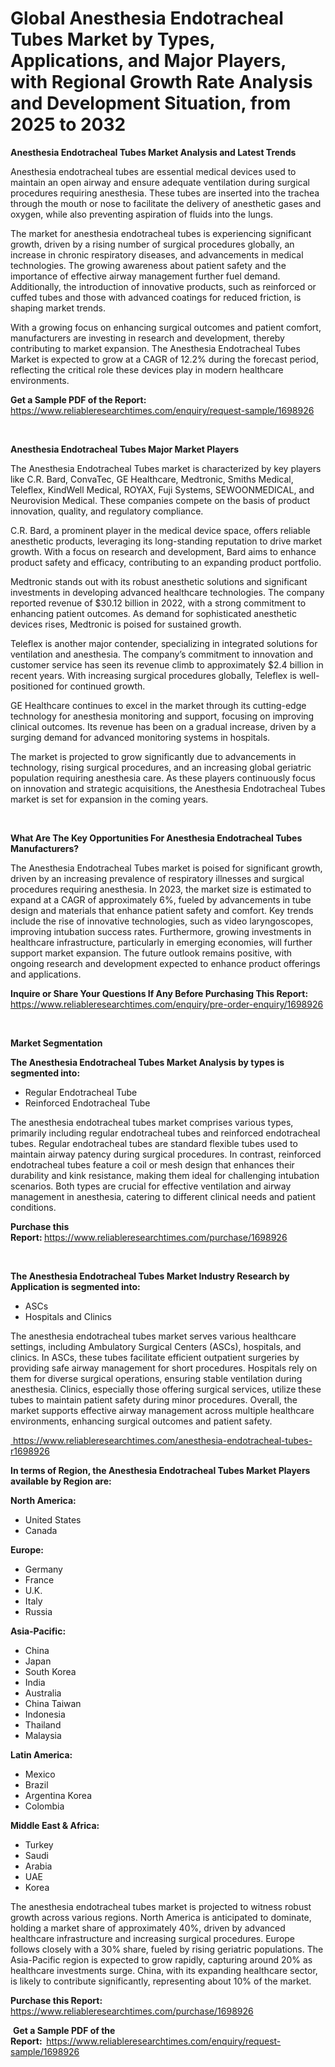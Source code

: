 <p><h1>Global Anesthesia Endotracheal Tubes Market by Types, Applications, and Major Players, with Regional Growth Rate Analysis and Development Situation, from 2025 to 2032</h1></p><p><strong>Anesthesia Endotracheal Tubes Market Analysis and Latest Trends</strong></p>
<p><p>Anesthesia endotracheal tubes are essential medical devices used to maintain an open airway and ensure adequate ventilation during surgical procedures requiring anesthesia. These tubes are inserted into the trachea through the mouth or nose to facilitate the delivery of anesthetic gases and oxygen, while also preventing aspiration of fluids into the lungs. </p><p>The market for anesthesia endotracheal tubes is experiencing significant growth, driven by a rising number of surgical procedures globally, an increase in chronic respiratory diseases, and advancements in medical technologies. The growing awareness about patient safety and the importance of effective airway management further fuel demand. Additionally, the introduction of innovative products, such as reinforced or cuffed tubes and those with advanced coatings for reduced friction, is shaping market trends. </p><p>With a growing focus on enhancing surgical outcomes and patient comfort, manufacturers are investing in research and development, thereby contributing to market expansion. The Anesthesia Endotracheal Tubes Market is expected to grow at a CAGR of 12.2% during the forecast period, reflecting the critical role these devices play in modern healthcare environments.</p></p>
<p><strong>Get a Sample PDF of the Report:&nbsp;</strong> <a href="https://www.reliableresearchtimes.com/enquiry/request-sample/1698926?utm_campaign=3326&utm_medium=2&utm_source=Github&utm_content=ia&utm_term=13042025&utm_id=anesthesia-endotracheal-tubes">https://www.reliableresearchtimes.com/enquiry/request-sample/1698926</a></p>
<p>&nbsp;</p>
<p><strong>Anesthesia Endotracheal Tubes Major Market Players</strong></p>
<p><p>The Anesthesia Endotracheal Tubes market is characterized by key players like C.R. Bard, ConvaTec, GE Healthcare, Medtronic, Smiths Medical, Teleflex, KindWell Medical, ROYAX, Fuji Systems, SEWOONMEDICAL, and Neurovision Medical. These companies compete on the basis of product innovation, quality, and regulatory compliance.</p><p>C.R. Bard, a prominent player in the medical device space, offers reliable anesthetic products, leveraging its long-standing reputation to drive market growth. With a focus on research and development, Bard aims to enhance product safety and efficacy, contributing to an expanding product portfolio.</p><p>Medtronic stands out with its robust anesthetic solutions and significant investments in developing advanced healthcare technologies. The company reported revenue of $30.12 billion in 2022, with a strong commitment to enhancing patient outcomes. As demand for sophisticated anesthetic devices rises, Medtronic is poised for sustained growth.</p><p>Teleflex is another major contender, specializing in integrated solutions for ventilation and anesthesia. The company’s commitment to innovation and customer service has seen its revenue climb to approximately $2.4 billion in recent years. With increasing surgical procedures globally, Teleflex is well-positioned for continued growth.</p><p>GE Healthcare continues to excel in the market through its cutting-edge technology for anesthesia monitoring and support, focusing on improving clinical outcomes. Its revenue has been on a gradual increase, driven by a surging demand for advanced monitoring systems in hospitals.</p><p>The market is projected to grow significantly due to advancements in technology, rising surgical procedures, and an increasing global geriatric population requiring anesthesia care. As these players continuously focus on innovation and strategic acquisitions, the Anesthesia Endotracheal Tubes market is set for expansion in the coming years.</p></p>
<p>&nbsp;</p>
<p><strong>What Are The Key Opportunities For Anesthesia Endotracheal Tubes Manufacturers?</strong></p>
<p><p>The Anesthesia Endotracheal Tubes market is poised for significant growth, driven by an increasing prevalence of respiratory illnesses and surgical procedures requiring anesthesia. In 2023, the market size is estimated to expand at a CAGR of approximately 6%, fueled by advancements in tube design and materials that enhance patient safety and comfort. Key trends include the rise of innovative technologies, such as video laryngoscopes, improving intubation success rates. Furthermore, growing investments in healthcare infrastructure, particularly in emerging economies, will further support market expansion. The future outlook remains positive, with ongoing research and development expected to enhance product offerings and applications.</p></p>
<p><strong>Inquire or Share Your Questions If Any Before Purchasing This Report:</strong> <a href="https://www.reliableresearchtimes.com/enquiry/pre-order-enquiry/1698926?utm_campaign=3326&utm_medium=2&utm_source=Github&utm_content=ia&utm_term=13042025&utm_id=anesthesia-endotracheal-tubes">https://www.reliableresearchtimes.com/enquiry/pre-order-enquiry/1698926</a></p>
<p>&nbsp;</p>
<p><strong>Market Segmentation</strong></p>
<p><strong>The Anesthesia Endotracheal Tubes Market Analysis by types is segmented into:</strong></p>
<p><ul><li>Regular Endotracheal Tube</li><li>Reinforced Endotracheal Tube</li></ul></p>
<p><p>The anesthesia endotracheal tubes market comprises various types, primarily including regular endotracheal tubes and reinforced endotracheal tubes. Regular endotracheal tubes are standard flexible tubes used to maintain airway patency during surgical procedures. In contrast, reinforced endotracheal tubes feature a coil or mesh design that enhances their durability and kink resistance, making them ideal for challenging intubation scenarios. Both types are crucial for effective ventilation and airway management in anesthesia, catering to different clinical needs and patient conditions.</p></p>
<p><strong>Purchase this Report:&nbsp;</strong><a href="https://www.reliableresearchtimes.com/purchase/1698926?utm_campaign=3326&utm_medium=2&utm_source=Github&utm_content=ia&utm_term=13042025&utm_id=anesthesia-endotracheal-tubes">https://www.reliableresearchtimes.com/purchase/1698926</a></p>
<p>&nbsp;</p>
<p><strong>The Anesthesia Endotracheal Tubes Market Industry Research by Application is segmented into:</strong></p>
<p><ul><li>ASCs</li><li>Hospitals and Clinics</li></ul></p>
<p><p>The anesthesia endotracheal tubes market serves various healthcare settings, including Ambulatory Surgical Centers (ASCs), hospitals, and clinics. In ASCs, these tubes facilitate efficient outpatient surgeries by providing safe airway management for short procedures. Hospitals rely on them for diverse surgical operations, ensuring stable ventilation during anesthesia. Clinics, especially those offering surgical services, utilize these tubes to maintain patient safety during minor procedures. Overall, the market supports effective airway management across multiple healthcare environments, enhancing surgical outcomes and patient safety.</p></p>
<p><a href="https://www.reliableresearchtimes.com/anesthesia-endotracheal-tubes-r1698926?utm_campaign=3326&utm_medium=2&utm_source=Github&utm_content=ia&utm_term=13042025&utm_id=anesthesia-endotracheal-tubes">&nbsp;https://www.reliableresearchtimes.com/anesthesia-endotracheal-tubes-r1698926</a></p>
<p><strong>In terms of Region, the Anesthesia Endotracheal Tubes Market Players available by Region are:</strong></p>
<p>
    <p> <strong> North America: </strong>
        <ul>
            <li>United States</li>
            <li>Canada</li>
        </ul>
        </p> 
    <p> <strong> Europe: </strong>
        <ul>
            <li>Germany</li>
            <li>France</li>
            <li>U.K.</li>
            <li>Italy</li>
            <li>Russia</li>
        </ul>
        </p> 
    <p> <strong> Asia-Pacific: </strong>
        <ul>
            <li>China</li>
            <li>Japan</li>
            <li>South Korea</li>
            <li>India</li>
            <li>Australia</li>
            <li>China Taiwan</li>
            <li>Indonesia</li>
            <li>Thailand</li>
            <li>Malaysia</li>
        </ul>
        </p> 
    <p> <strong> Latin America: </strong>
        <ul>
            <li>Mexico</li>
            <li>Brazil</li>
            <li>Argentina Korea</li>
            <li>Colombia</li>
        </ul>
        </p> 
    <p> <strong> Middle East & Africa: </strong>
        <ul>
            <li>Turkey</li>
            <li>Saudi</li>
            <li>Arabia</li>
            <li>UAE</li>
            <li>Korea</li>
        </ul>
    </p>
    </p>
<p><p>The anesthesia endotracheal tubes market is projected to witness robust growth across various regions. North America is anticipated to dominate, holding a market share of approximately 40%, driven by advanced healthcare infrastructure and increasing surgical procedures. Europe follows closely with a 30% share, fueled by rising geriatric populations. The Asia-Pacific region is expected to grow rapidly, capturing around 20% as healthcare investments surge. China, with its expanding healthcare sector, is likely to contribute significantly, representing about 10% of the market.</p></p>
<p><strong>Purchase this Report: </strong><a href="https://www.reliableresearchtimes.com/purchase/1698926?utm_campaign=3326&utm_medium=2&utm_source=Github&utm_content=ia&utm_term=13042025&utm_id=anesthesia-endotracheal-tubes">https://www.reliableresearchtimes.com/purchase/1698926</a></p>
<p>&nbsp;<strong>Get a Sample PDF of the Report:&nbsp;&nbsp;</strong><a href="https://www.reliableresearchtimes.com/enquiry/request-sample/1698926?utm_campaign=3326&utm_medium=2&utm_source=Github&utm_content=ia&utm_term=13042025&utm_id=anesthesia-endotracheal-tubes">https://www.reliableresearchtimes.com/enquiry/request-sample/1698926</a></p>
<p><strong></strong></p>
<p><p></p><p></p><p></p></p>